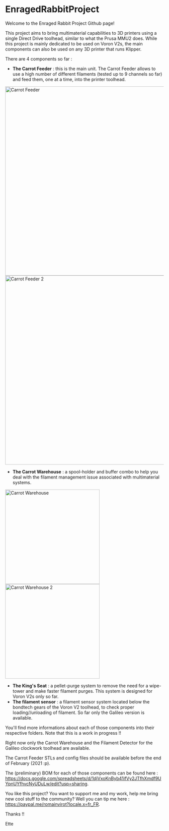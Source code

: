 # EnragedRabbitProject

Welcome to the Enraged Rabbit Project Github page!

This project aims to bring multimaterial capabilities to 3D printers using a single Direct Drive toolhead, similar to what the Prusa MMU2 does. While this project is mainly dedicated to be used on Voron V2s, the main components can also be used on any 3D printer that runs Klipper.

There are 4 components so far : 
 - **The Carrot Feeder** : this is the main unit. The Carrot Feeder allows to use a high number of different filaments (tested up to 9 channels so far) and feed them, one at a time, into the printer toolhead.
 
  <img src="https://cdn.discordapp.com/attachments/500407802414628876/805813965933772850/20210201_155417.jpg" alt="Carrot Feeder" width="600"/><img src="https://cdn.discordapp.com/attachments/500407802414628876/805813967435595776/20210201_155457.jpg" alt="Carrot Feeder 2" width="600"/>
 
 - **The Carrot Warehouse** : a spool-holder and buffer combo to help you deal with the filament management issue associated with multimaterial systems.
 
 <img src="https://cdn.discordapp.com/attachments/788818216260337664/807282522756350022/image0.jpg" alt="Carrot Warehouse" width="300"/><img src="https://cdn.discordapp.com/attachments/500407802414628876/806108474668613632/20210202_112459.jpg" alt="Carrot Warehouse 2" width="300"/>
 - **The King's Seat** : a pellet-purge system to remove the need for a wipe-tower and make faster filament purges. This system is designed for Voron V2s only so far.
 - **The filament sensor** : a filament sensor system located below the bondtech gears of the Voron V2 toolhead, to check proper loading//unloading of filament. So far only the Galileo version is available.
 
 You'll find more informations about each of those components into their respective folders. Note that this is a work in progress !!
 
 Right now only the Carrot Warehouse and the Filament Detector for the Galileo clockwork toolhead are available.
 
 The Carrot Feeder STLs and config files should be available before the end of February (2021 :p).
 
 The (preliminary) BOM for each of those components can be found here : https://docs.google.com/spreadsheets/d/1djVxoKnByb41ifVy2JTfhXmdf9UYpnUYfhvcNyUDuLw/edit?usp=sharing.
 
 You like this project? You want to support me and my work, help me bring new cool stuff to the community? Well you can tip me here : https://paypal.me/romainvirot?locale.x=fr_FR.

Thanks !!

Ette
